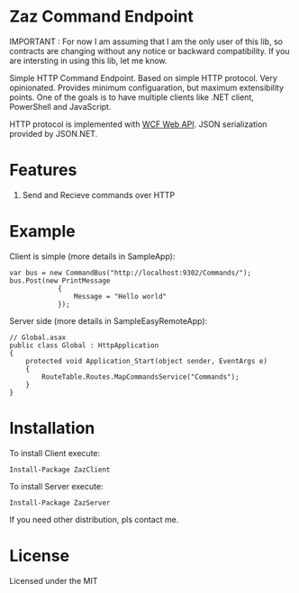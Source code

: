 Zaz Command Endpoint
=============

IMPORTANT : For now I am assuming that I am the only user of this lib, so contracts are changing without any notice or backward compatibility. If you are intersting in using this lib, let me know.

Simple HTTP Command Endpoint. Based on simple HTTP protocol. Very opinionated. Provides minimum configuaration, but maximum extensibility points. One of the goals is to have multiple clients like .NET client, PowerShell and JavaScript.

HTTP protocol is implemented with <a href="http://wcf.codeplex.com/wikipage?title=WCF HTTP">WCF Web API</a>. JSON serialization provided by JSON.NET.

Features
========

1. Send and Recieve commands over HTTP

Example
=======

Client is simple (more details in SampleApp):

	var bus = new CommandBus("http://localhost:9302/Commands/");            
	bus.Post(new PrintMessage
				{
					Message = "Hello world"
				});
				
Server side (more details in SampleEasyRemoteApp):

	// Global.asax
	public class Global : HttpApplication
    {
        protected void Application_Start(object sender, EventArgs e)
        {            
		    RouteTable.Routes.MapCommandsService("Commands");            
        }        
    }

Installation
============
	
To install Client execute:

	Install-Package ZazClient
	
To install Server execute:

	Install-Package ZazServer
	
If you need other distribution, pls contact me.
	
License
=======

Licensed under the MIT